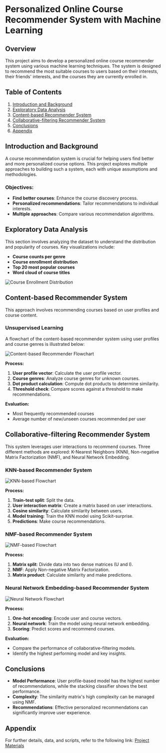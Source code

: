 # Personalized Online Course Recommender System with Machine Learning

## Overview

This project aims to develop a personalized online course recommender system using various machine learning techniques. The system is designed to recommend the most suitable courses to users based on their interests, their friends' interests, and the courses they are currently enrolled in.

## Table of Contents
1. [Introduction and Background](#introduction-and-background)
2. [Exploratory Data Analysis](#exploratory-data-analysis)
3. [Content-based Recommender System](#content-based-recommender-system)
4. [Collaborative-filtering Recommender System](#collaborative-filtering-recommender-system)
5. [Conclusions](#conclusions)
6. [Appendix](#appendix)

## Introduction and Background

A course recommendation system is crucial for helping users find better and more personalized course options. This project explores multiple approaches to building such a system, each with unique assumptions and methodologies.

### Objectives:
- **Find better courses**: Enhance the course discovery process.
- **Personalized recommendations**: Tailor recommendations to individual interests.
- **Multiple approaches**: Compare various recommendation algorithms.

## Exploratory Data Analysis

This section involves analyzing the dataset to understand the distribution and popularity of courses. Key visualizations include:

- **Course counts per genre**
- **Course enrollment distribution**
- **Top 20 most popular courses**
- **Word cloud of course titles**

![Course Enrollment Distribution](screenshot1.png)

## Content-based Recommender System

This approach involves recommending courses based on user profiles and course content.

### Unsupervised Learning
A flowchart of the content-based recommender system using user profiles and course genres is illustrated below:

![Content-based Recommender Flowchart](flowchart1.png)

**Process:**
1. **User profile vector**: Calculate the user profile vector.
2. **Course genres**: Analyze course genres for unknown courses.
3. **Dot product calculation**: Compute dot products to determine similarity.
4. **Threshold check**: Compare scores against a threshold to make recommendations.

**Evaluation:**
- Most frequently recommended courses
- Average number of new/unseen courses recommended per user

## Collaborative-filtering Recommender System

This system leverages user interactions to recommend courses. Three different methods are explored: K-Nearest Neighbors (KNN), Non-negative Matrix Factorization (NMF), and Neural Network Embedding.

### KNN-based Recommender System
![KNN-based Flowchart](flowchart2.png)

**Process:**
1. **Train-test split**: Split the data.
2. **User interaction matrix**: Create a matrix based on user interactions.
3. **Cosine similarity**: Calculate similarity between users.
4. **Model training**: Train the KNN model using Scikit-surprise.
5. **Predictions**: Make course recommendations.

### NMF-based Recommender System
![NMF-based Flowchart](flowchart3.png)

**Process:**
1. **Matrix split**: Divide data into two dense matrices (U and I).
2. **NMF**: Apply Non-negative Matrix Factorization.
3. **Matrix product**: Calculate similarity and make predictions.

### Neural Network Embedding-based Recommender System
![Neural Network Flowchart](flowchart4.png)

**Process:**
1. **One-hot encoding**: Encode user and course vectors.
2. **Neural network**: Train the model using neural network embedding.
3. **Scoring**: Predict scores and recommend courses.

**Evaluation:**
- Compare the performance of collaborative-filtering models.
- Identify the highest performing model and key insights.

## Conclusions

- **Model Performance**: User profile-based model has the highest number of recommendations, while the stacking classifier shows the best performance.
- **Complexity**: The similarity matrix's high complexity can be managed using NMF.
- **Recommendations**: Effective personalized recommendations can significantly improve user experience.

## Appendix

For further details, data, and scripts, refer to the following link:
[Project Materials](https://drive.google.com/drive/folders/1OKcl56MRC4ShCSxeGA7x3dQPyf84i6rm?usp=sharing)
